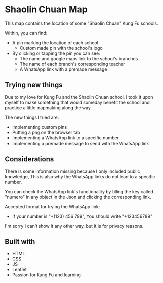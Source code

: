# Shaolin Chuan Map

This map contains the location of some "Shaolin Chuan" Kung Fu schools.

Within, you can find:  
 - A pin marking the location of each school
    - Custom made pin with the school's logo
 - By clicking or tapping the pin you can see:
    - The name and google maps link to the school's branches
    - The name of each branch's corresponding teacher
    - A WhatsApp link with a premade message

## Trying new things

Due to my love for Kung Fu and the Shaolin Chuan school, I took it upon myself to make something that would someday benefit the school and practice a little mapmaking along the way.

The new things I tried are:
- Implementing custom pins
- Putting a png on the browser tab
- Implementing a WhatsApp link to a specific number
- Implementing a premade message to send with the WhatsApp link

## Considerations

There is some information missing because I only included public knowledge, This is also why the WhatsApp links do not lead to a specific number.

You can check the WhatsApp link's functionality by filling the key called "numero" in any object in the Json and clicking the corresponding link.

Accepted format for trying the WhatsApp link:
 - If your number is "+(123) 456 789", You should write "+123456789"

I'm sorry I can't show it any other way, but it is for privacy reasons.

## Built with

 - HTML
 - CSS
 - JS
 - Leaflet
 - Passion for Kung Fu and learning